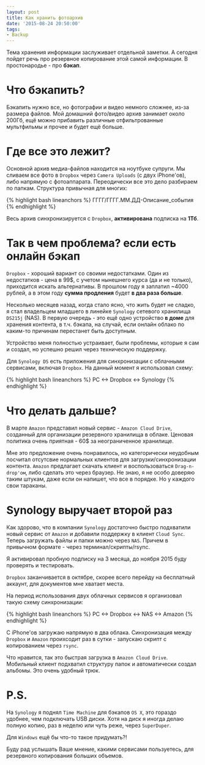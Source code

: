 ```yaml
---
layout: post
title: Как хранить фотоархив
date: '2015-08-24 20:50:00'
tags:
- Backup
---
```


Тема хранения информации заслуживает отдельной заметки. А сегодня пойдет речь про резервное копирование этой самой информации. В простонародье - про **бэкап**.

# Что бэкапить?
Бэкапить нужно все, но фотографии и видео немного сложнее, из-за размера файлов. Мой домашний фото/видео архив занимает около 200Гб, ещё можно прибавить различные отфильтрованные мультфильмы и прочее и будет ещё больше.

# Где все это лежит?
Основной архив медиа-файлов находится на ноутбуке супруги. Мы сливаем все фото в `Dropbox` через `Camera Uploads` (с двух iPhone'ов), либо напрямую с фотоаппарата. Переодически все это дело разбираем по папкам. 
Структура привычная для многих: 

{% highlight bash lineanchors %}
ГГГГ/ГГГГ.ММ.ДД-Описание_события
{% endhighlight %}

Весь архив синхронизируется с `Dropbox`, **активирована** подписка на **1Тб**.

# Так в чем проблема? если есть онлайн бэкап
`Dropbox` - хороший вариант со своими недостатками. Один из недостатков - цена в 99$, с учетом нынешнего курса (да и не только), приходится искать альтернативы.  В прошлом году я заплатил  ~4000 рублей, а в этом году **сумма продления** будет **в два раза больше**.

Несколько месяцев назад, когда стало ясно, что жить будет не сладко, я стал владельцем младшего в линейке `Synology` сетевого хранилища `DS215j` (NAS). В первую очередь - это ещё одно устройство **в доме** для хранения контента, в т.ч. бэкапа, на случай, если онлайн облако по каким-то причинам перестанет быть доступным.

Устройство меня полностью устраивает, были проблемы, которые я сам и создал, но успешно решил через техническую поддержку. 

Для `Synology DS` есть приложения для синхронизации с облачными сервисами, включая `Dropbox`.  На данный момент я использовал схему:

{% highlight bash lineanchors %}
PC <-> Dropbox <-> Synology
{% endhighlight %}

# Что делать дальше?
В марте `Amazon` представил новый сервис - `Amazon Cloud Drive`, созданный для организации резервного хранилища в облаке. Ценовая политика очень приятная - 60$ за неограниченное хранилище. 

Мне это предложение очень понравилось, но категорически неудобным посчитал отсутсвие нормальных клиентов для загрузки/синхронизации контента. `Amazon` предлагает скачать клиент и воспользоваться `Drag-n-drop'ом`, либо сделать это через браузер. Не знаю, я не особо доверяю таким штукам, даже если он напишет, что все в порядке. Но у каждого свои тараканы. 

# Synology выручает второй раз
Как здорово, что в компании `Synology` достаточно быстро подхватили новый сервис от `Amazon` и добавили поддержку в клиент `Cloud Sync`. Теперь загружать файлы и папки можно через `NAS`. Причем в привычном формате - через терминал/скрипты/rsync. 

Я активировал пробную подписку на 3 месяца, до ноября 2015 буду проверять и тестировать. 

`Dropbox` заканчивается в октябре, скорее всего перейду на бесплатный аккаунт, для документов мне хватает места.

На период использования двух облачных сервисов я организовал такую схему синхронизации:

{% highlight bash lineanchors %}
PC <-> Dropbox <-> NAS <-> Amazon
{% endhighlight %}

С iPhone'ов загружаю напрямую в два облака. 
Синхронизация между `Dropbox` и `Amazon` проихсодит раз в сутки - запускаю скрипт с копированием через `rsync`. 

Что нравится, так это быстрая загрузка в `Amazon Cloud Drive`. Мобильный клиент подхватил структуру папок и автоматически создал альбомы. Это очень удобный трюк.

# P.S.
На `Synology` я поднял `Time Machine` для бэкапов `OS X`, это гораздо удобнее, чем подключать USB диски. Хотя на диск я иногда делаю полную копию, раз в неделю или чуть реже, через `SuperDuper`. 

Для `Windows` ещё бы что-то такое придумать?!

Буду рад услышать Ваше мнение, какими сервисами пользуетесь, для резервного копирования больших объемов.


 
